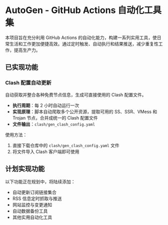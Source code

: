 # AutoGen - GitHub Actions 自动化工具集

本项目旨在充分利用 GitHub Actions 的自动化能力，构建一系列实用工具，使日常生活和工作更加便捷高效。通过定时触发、自动执行和结果推送，减少重复性工作，提高生产力。

## 已实现功能

### Clash 配置自动更新

自动获取并整合各种免费节点信息，生成可直接使用的 Clash 配置文件。

- **执行周期**：每 2 小时自动运行一次
- **实现原理**：脚本自动爬取多个公开资源，提取可用的 SS、SSR、VMess 和 Trojan 节点，合并成统一的 Clash 配置文件
- **文件输出**：`clash/gen_clash_config.yaml`

使用方法：
1. 直接下载仓库中的 `clash/gen_clash_config.yaml` 文件
2. 将文件导入 Clash 客户端即可使用

## 计划实现功能

以下功能正在规划中，将陆续添加：

- 自动更新订阅链接集合
- RSS 信息定时抓取与推送
- 网站监控与变更通知
- 自动数据备份工具
- 其他实用自动化工具